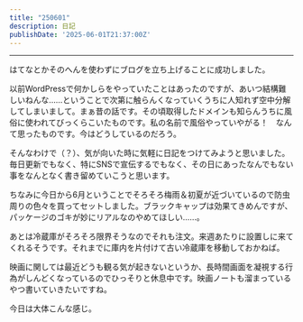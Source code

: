 ```yaml
---
title: "250601"
description: 日記
publishDate: '2025-06-01T21:37:00Z'
---
```

---


はてなとかそのへんを使わずにブログを立ち上げることに成功しました。

以前WordPressで何かしらをやっていたことはあったのですが、あいつ結構難しいねんな……ということで次第に触らんくなっていくうちに人知れず空中分解してしまいまして。まぁ昔の話です。その頃取得したドメインも知らんうちに風俗に使われてびっくらこいたものです。私の名前で風俗やっていやがる！　なんて思ったものです。今はどうしているのだろう。

そんなわけで（？）、気が向いた時に気軽に日記をつけてみようと思いました。毎日更新でもなく、特にSNSで宣伝するでもなく、その日にあったなんでもない事をなんとなく書き留めていこうと思います。

ちなみに今日から6月ということでそろそろ梅雨＆初夏が近づいているので防虫周りの色々を買ってセットしました。ブラックキャップは効果てきめんですが、パッケージのゴキが妙にリアルなのやめてほしい……。

あとは冷蔵庫がそろそろ限界そうなのでそれも注文。来週あたりに設置しに来てくれるそうです。それまでに庫内を片付けて古い冷蔵庫を移動しておかねば。

映画に関しては最近どうも観る気が起きないというか、長時間画面を凝視する行為がしんどくなっているのでひっそりと休息中です。映画ノートも溜まっているやつ書いていきたいですね。

今日は大体こんな感じ。